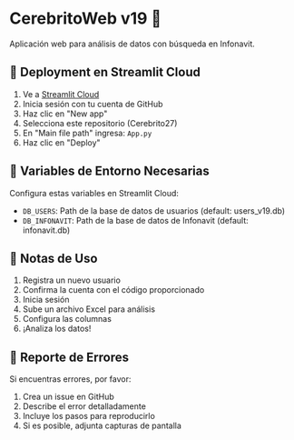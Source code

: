 # CerebritoWeb v19 🧠

Aplicación web para análisis de datos con búsqueda en Infonavit.

## 🚀 Deployment en Streamlit Cloud

1. Ve a [Streamlit Cloud](https://streamlit.io)
2. Inicia sesión con tu cuenta de GitHub
3. Haz clic en "New app"
4. Selecciona este repositorio (Cerebrito27)
5. En "Main file path" ingresa: `App.py`
6. Haz clic en "Deploy"

## 🔧 Variables de Entorno Necesarias

Configura estas variables en Streamlit Cloud:
- `DB_USERS`: Path de la base de datos de usuarios (default: users_v19.db)
- `DB_INFONAVIT`: Path de la base de datos de Infonavit (default: infonavit.db)

## 📝 Notas de Uso

1. Registra un nuevo usuario
2. Confirma la cuenta con el código proporcionado
3. Inicia sesión
4. Sube un archivo Excel para análisis
5. Configura las columnas
6. ¡Analiza los datos!

## 🐛 Reporte de Errores

Si encuentras errores, por favor:
1. Crea un issue en GitHub
2. Describe el error detalladamente
3. Incluye los pasos para reproducirlo
4. Si es posible, adjunta capturas de pantalla